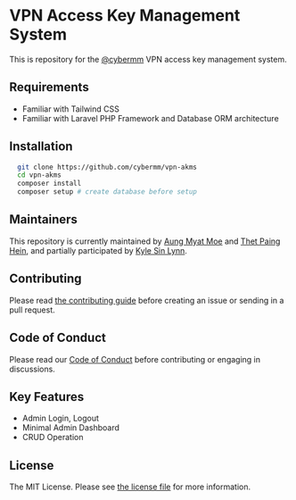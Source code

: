 # VPN Access Key Management System

This is repository for the [@cybermm](https://github.com/cybermm) VPN access key management system.

## Requirements

- Familiar with Tailwind CSS 
- Familiar with Laravel PHP Framework and Database ORM architecture

## Installation
  ```bash
    git clone https://github.com/cybermm/vpn-akms
    cd vpn-akms
    composer install
    composer setup # create database before setup
  ```

## Maintainers

This repository is currently maintained by [Aung Myat Moe](https://github.com/amm834) and [Thet Paing Hein](https://github.com/paiakarit), and partially participated by [Kyle Sin Lynn](https://github.com/kylesinlynn).

## Contributing

Please read [the contributing guide](contributing.md) before creating an issue or sending in a pull request.

## Code of Conduct

Please read our [Code of Conduct](code_of_conduct.md) before contributing or engaging in discussions.

## Key Features

- Admin Login, Logout
- Minimal Admin Dashboard
- CRUD Operation

## License

The MIT License. Please see [the license file](license.md) for more information.
